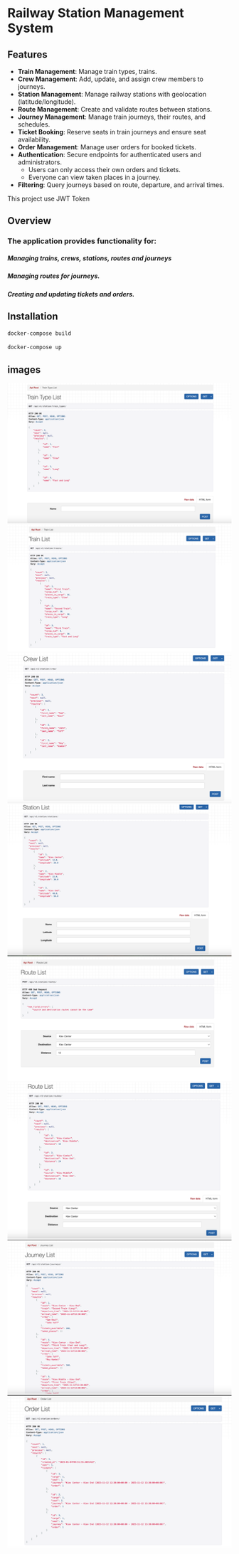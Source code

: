 # Railway Station Management System

## Features

- **Train Management**: Manage train types, trains.
- **Crew Management**: Add, update, and assign crew members to journeys.
- **Station Management**: Manage railway stations with geolocation (latitude/longitude).
- **Route Management**: Create and validate routes between stations.
- **Journey Management**: Manage train journeys, their routes, and schedules.
- **Ticket Booking**: Reserve seats in train journeys and ensure seat availability.
- **Order Management**: Manage user orders for booked tickets.
- **Authentication**: Secure endpoints for authenticated users and administrators.
  - Users can only access their own orders and tickets.
  - Everyone can view taken places in a journey.
- **Filtering**: Query journeys based on route, departure, and arrival times.

This project use JWT Token

## Overview

### The application provides functionality for:

##### Managing trains, crews, stations, routes and journeys
##### Managing routes for journeys.
##### Creating and updating tickets and orders.

## Installation
```sh
docker-compose build
```

```sh
docker-compose up
```

## images

![alt text](images/1.png)
![alt text](images/2.png)
![alt text](images/3.png)
![alt text](images/4.png)
![alt text](images/5.png)
![alt text](images/6.png)
![alt text](images/7.png)
![alt text](images/8.png)